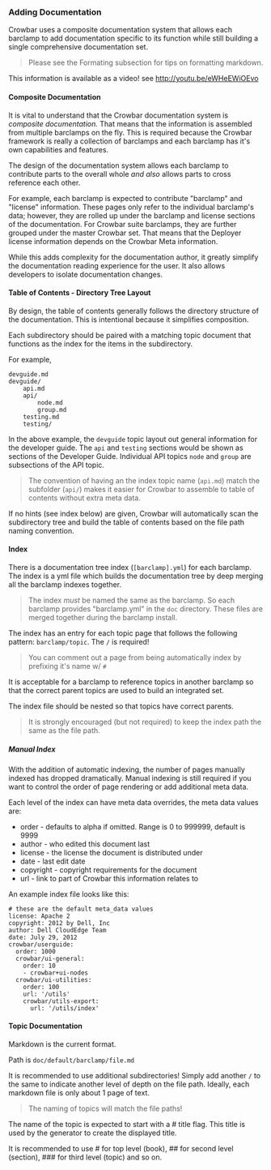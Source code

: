 ### Adding Documentation

Crowbar uses a composite documentation system that allows each barclamp to add documentation specific to its function while still building a single comprehensive documentation set.

> Please see the Formating subsection for tips on formatting markdown.

This information is available as a video! see http://youtu.be/eWHeEWiOEvo

#### Composite Documentation

It is vital to understand that the Crowbar documentation system is _composite documentation._  That means that the information is assembled from multiple barclamps on the fly.  This is required because the Crowbar framework is really a collection of barclamps and each barclamp has it's own capabilities and features.

The design of the documentation system allows each barclamp to contribute parts to the overall whole _and also_ allows parts to cross reference each other.

For example, each barclamp is expected to contribute "barclamp" and "license" information.  These pages only refer to the individual barclamp's data; however, they are rolled up under the barclamp and license sections of the documentation.  For Crowbar suite barclamps, they are further grouped under the master Crowbar set.  That means that the Deployer license information depends on the Crowbar Meta information.

While this adds complexity for the documentation author, it greatly simplify the documentation reading experience for the user.  It also allows developers to isolate documentation changes.

#### Table of Contents - Directory Tree Layout

By design, the table of contents generally follows the directory structure of the documentation.  This is intentional because it simplifies composition.

Each subdirectory should be paired with a matching topic document that functions as the index for the items in the subdirectory.

For example, 

    devguide.md
    devguide/
        api.md
        api/
            node.md
            group.md
        testing.md
        testing/

In the above example, the `devguide` topic layout out general information for the developer guide.  The `api` and `testing` sections would be shown as sections of the Developer Guide.  Individual API topics `node` and `group` are subsections of the API topic.

> The convention of having an the index topic name (`api.md`) match the subfolder (`api/`) makes it easier for Crowbar to assemble to table of contents without extra meta data.

If no hints (see index below) are given, Crowbar will automatically scan the subdirectory tree and build the table of contents based on the file path naming convention.

#### Index
There is a documentation tree index (`[barclamp].yml`) for each barclamp.  The index is a yml file which builds the documentation tree by deep merging all the barclamp indexes together.

> The index _must_ be named the same as the barclamp.  So each barclamp provides "barclamp.yml" in the `doc` directory.  These files are merged together during the barclamp install. 

The index has an entry for each topic page that follows the following pattern: `barclamp/topic`.  The `/` is required!

> You can comment out a page from being automatically index by prefixing it's name w/ `#`

It is acceptable for a barclamp to reference topics in another barclamp so that the correct parent topics are used to build an integrated set.

The index file should be nested so that topics have correct parents.

> It is strongly encouraged (but not required) to keep the index path the same as the file path.

##### Manual Index

With the addition of automatic indexing, the number of pages manually indexed has dropped dramatically.  Manual indexing is still required if you want to control the order of page rendering or add additional meta data.

Each level of the index can have meta data overrides, the meta data values are:

* order - defaults to alpha if omitted.  Range is 0 to 999999, default is 9999
* author - who edited this document last
* license - the license the document is distributed under
* date - last edit date
* copyright - copyright requirements for the document
* url - link to part of Crowbar this information relates to

An example index file looks like this:

    # these are the default meta_data values
    license: Apache 2
    copyright: 2012 by Dell, Inc
    author: Dell CloudEdge Team
    date: July 29, 2012
    crowbar/userguide:
      order: 1000
      crowbar/ui-general:
        order: 10
        - crowbar+ui-nodes
      crowbar/ui-utilities:
        order: 100
        url: '/utils'
        crowbar/utils-export:
          url: '/utils/index'
          

#### Topic Documentation

Markdown is the current format.

Path is `doc/default/barclamp/file.md`

It is recommended to use additional subdirectories!  Simply add another `/` to the same to indicate another level of depth on the file path.  Ideally, each markdown file is only about 1 page of text.

> The naming of topics will match the file paths!

The name of the topic is expected to start with a # title flag.  This title is used by the generator to create the displayed title.

It is recommended to use # for top level (book), ## for second level (section), ### for third level (topic) and so on.
